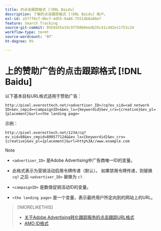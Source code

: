 ```yaml
---
title: 的点击跟踪格式 [!DNL Baidu]
description: 了解的点击跟踪格式 [!DNL Baidu] 帐户。
exl-id: a57ff0cf-0bcf-4d55-9a86-7551db8a08e7
feature: Search Tracking
source-git-commit: 05b9a55e19c9f76060eedb35c41cdd2e11753c24
workflow-type: tm+mt
source-wordcount: '97'
ht-degree: 0%

---
```


# 上的赞助广告的点击跟踪格式 [!DNL Baidu]

以下基本目标URL格式适用于赞助广告：

`http://pixel.everesttech.net/<advertiser_ID>/cq?ev_sid=<ad network ID>&ev_cmpid=<campaignID>&&ev_lx={keywordid}&ev_crx={creative}&ev_pl={placement}&url=<the landing page>`

示例：

`http://pixel.everesttech.net/1234/cq?ev_sid=88&ev_cmpid=800577124&&ev_lx={keywordid}&ev_crx={creative}&ev_pl={placement}&url=http%3A//www.example.com`

>[!NOTE]
>
>* `<advertiser_ID>` 是Adobe Advertising中广告商唯一ID的变量。
>
>* 此格式表示为营销活动启用令牌传递（默认）。 如果禁用令牌传递，则替换 `cq?` 之后 `<advertiser_ID>` 替换为 `c?`.
>
>* `<campaignID>` 是数值促销活动ID的变量。
>
>* `<the landing page>` 是一个变量，表示最终用户所定向到的网站上的URL。

>[!MORELIKETHIS]
>
>* [关于Adobe Advertising转化跟踪服务的点击跟踪URL格式](formats-click-tracking-about.md)
>* [AMO ID格式](/help/integrations/analytics/ids.md#amo-id-formats)
